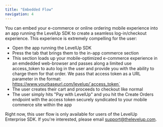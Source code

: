 ```yaml
---
title: "Embedded Flow"
navigation: 4
---
```


You can embed your e-commerce or online ordering mobile experience into an app running the LevelUp SDK to create a seamless log-in/checkout experience. This experience is extremely compelling for the user:

- Open the app running the LevelUp SDK
- Press the tab that brings them to the in-app commerce section
- This section loads up your mobile-optimized e-commerce experience in an emdedded web-browser and passes along a limited use access\_token to auto log in the user and provide you with the ability to charge them for that order. We pass that access token as a URL parameter in the format: https://www.yourbaseurl.com/levelup/`access_token`
- The user creates their cart and proceeds to checkout like normal
- The user simply hits "Pay with LevelUp" and you hit the Create Orders endpoint with the access token securely syndicated to your mobile commerce site within the app

Right now, this user flow is only available for users of the LevelUp Enterprise SDK. If you're interested, please email [support@thelevelup.com](mailto:support@thelevelup.com).
